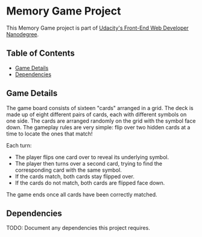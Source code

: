 # Memory Game Project
This Memory Game project is part of [Udacity's Front-End Web Developer Nanodegree](https://www.udacity.com/course/front-end-web-developer-nanodegree--nd001).

## Table of Contents

* [Game Details](#game-details)
* [Dependencies](#dependencies)

## Game Details
The game board consists of sixteen "cards" arranged in a grid. The deck is made up of eight different pairs of cards, each with different symbols on one side. The cards are arranged randomly on the grid with the symbol face down. The gameplay rules are very simple: flip over two hidden cards at a time to locate the ones that match!

Each turn:
- The player flips one card over to reveal its underlying symbol.
- The player then turns over a second card, trying to find the corresponding card with the same symbol.
- If the cards match, both cards stay flipped over.
- If the cards do not match, both cards are flipped face down.

The game ends once all cards have been correctly matched.

## Dependencies
TODO: Document any dependencies this project requires.
